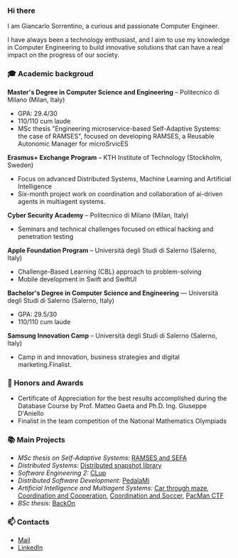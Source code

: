 ### Hi there
I am Giancarlo Sorrentino, a curious and passionate Computer Engineer.

I have always been a technology enthusiast, and I aim to use my knowledge in Computer Engineering to build innovative solutions that can have a real impact on the progress of our society.

### 🎓 Academic backgroud
**Master's Degree in Computer Science and Engineering** – Politecnico di Milano (Milan, Italy)
* GPA: 29.4/30 
* 110/110 cum laude
* MSc thesis "Engineering microservice-based
Self-Adaptive Systems: the case of
RAMSES", focused on developing RAMSES, a Reusable Autonomic Manager for microSrvicES

**Erasmus+ Exchange Program** – KTH Institute of Technology (Stockholm, Sweden)
* Focus on advanced Distributed Systems, Machine Learning and Artificial Intelligence
* Six-month project work on coordination and collaboration of ai-driven agents in multiagent systems.

**Cyber Security Academy** – Politecnico di Milano (Milan, Italy)
* Seminars and technical challenges focused on ethical hacking and penetration testing

**Apple Foundation Program** – Università degli Studi di Salerno (Salerno, Italy)
* Challenge-Based Learning (CBL) approach to problem-solving
* Mobile development in Swift and SwiftUI

**Bachelor's Degree in Computer Science and Engineering** — Università degli Studi di Salerno (Salerno, Italy) 
* GPA: 29.5/30
* 110/110 cum laude

**Samsung Innovation Camp** – Università degli Studi di Salerno (Salerno, Italy)
* Camp in and innovation, business strategies and digital marketing.Finalist.

### 🏅 Honors and Awards
* Certificate of Appreciation for the best results accomplished during the Database Course by Prof. Matteo Gaeta and Ph.D. Ing. Giuseppe D'Aniello 
* Finalist in the team competition of the National Mathematics Olympiads


### 📚 Main Projects
* _MSc thesis on Self-Adaptive Systems:_ [RAMSES and SEFA](https://github.com/ramses-sas/ramses-sefa-SAS)
* _Distributed Systems:_ [Distributed snapshot library](https://github.com/triuzzi/distributed-snapshot-library)
* _Software Engineering 2:_ [CLup](https://github.com/SirGian99/CLup)
* _Distributed Software Development:_ [PedalaMi](https://github.com/pedalami/pedalami)
* _Artificial Intelligence and Multiagent Systems:_ [Car through maze](https://github.com/SirGian99/AIMS-Assignment1), [Coordination and Cooperation](https://github.com/SirGian99/AIMS-Assignment2), [Coordination and Soccer](https://github.com/SirGian99/AIMS-Assignment3), [PacMan CTF](https://github.com/SirGian99/AIMS-Assignment4)
* _BSc thesis:_ [BackOn](https://github.com/SirGian99/BackOn)


### 📫 Contacts
* [Mail](mailto:giancarlosorrentino99@gmail.com)
* [LinkedIn](https://www.linkedin.com/in/giancarlo-sorrentino/)
